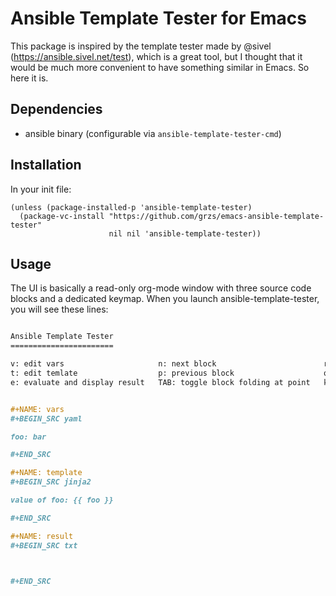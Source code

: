 # Ansible Template Tester for Emacs #

This package is inspired by the template tester made by @sivel
(<https://ansible.sivel.net/test>), which is a great tool, but I thought that it
would be much more convenient to have something similar in Emacs. So here it is.

## Dependencies ##

 - ansible binary
   (configurable via `ansible-template-tester-cmd`)
   
## Installation ##

In your init file:
```elisp
(unless (package-installed-p 'ansible-template-tester)
  (package-vc-install "https://github.com/grzs/emacs-ansible-template-tester"
                      nil nil 'ansible-template-tester))
```

## Usage ##

The UI is basically a read-only org-mode window with three source code blocks
and a dedicated keymap. When you launch ansible-template-tester, you will see
these lines:

```org

Ansible Template Tester
=======================

v: edit vars                     n: next block                        r: reset
t: edit temlate                  p: previous block                    q: close
e: evaluate and display result   TAB: toggle block folding at point   k: kill


#+NAME: vars
#+BEGIN_SRC yaml

foo: bar

#+END_SRC

#+NAME: template
#+BEGIN_SRC jinja2

value of foo: {{ foo }}

#+END_SRC

#+NAME: result
#+BEGIN_SRC txt



#+END_SRC
```
